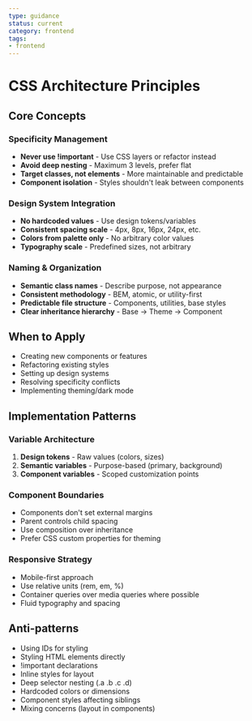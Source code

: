 ```yaml
---
type: guidance
status: current
category: frontend
tags:
- frontend
---
```


# CSS Architecture Principles

## Core Concepts

### Specificity Management
- **Never use !important** - Use CSS layers or refactor instead
- **Avoid deep nesting** - Maximum 3 levels, prefer flat
- **Target classes, not elements** - More maintainable and predictable
- **Component isolation** - Styles shouldn't leak between components

### Design System Integration
- **No hardcoded values** - Use design tokens/variables
- **Consistent spacing scale** - 4px, 8px, 16px, 24px, etc.
- **Colors from palette only** - No arbitrary color values
- **Typography scale** - Predefined sizes, not arbitrary

### Naming & Organization
- **Semantic class names** - Describe purpose, not appearance
- **Consistent methodology** - BEM, atomic, or utility-first
- **Predictable file structure** - Components, utilities, base styles
- **Clear inheritance hierarchy** - Base → Theme → Component

## When to Apply
- Creating new components or features
- Refactoring existing styles
- Setting up design systems
- Resolving specificity conflicts
- Implementing theming/dark mode

## Implementation Patterns

### Variable Architecture
1. **Design tokens** - Raw values (colors, sizes)
2. **Semantic variables** - Purpose-based (primary, background)
3. **Component variables** - Scoped customization points

### Component Boundaries
- Components don't set external margins
- Parent controls child spacing
- Use composition over inheritance
- Prefer CSS custom properties for theming

### Responsive Strategy
- Mobile-first approach
- Use relative units (rem, em, %)
- Container queries over media queries where possible
- Fluid typography and spacing

## Anti-patterns
- Using IDs for styling
- Styling HTML elements directly
- !important declarations
- Inline styles for layout
- Deep selector nesting (.a .b .c .d)
- Hardcoded colors or dimensions
- Component styles affecting siblings
- Mixing concerns (layout in components)

